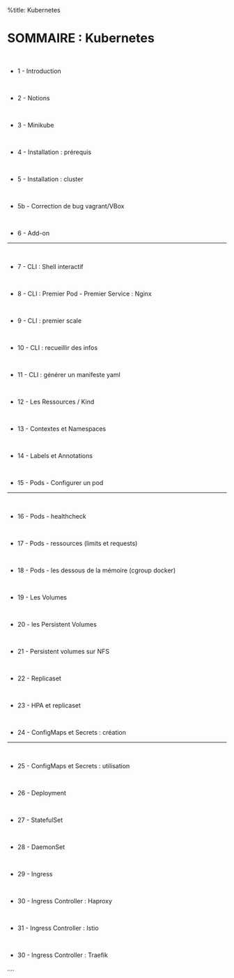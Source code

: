 %title: Kubernetes 

# SOMMAIRE : Kubernetes



<br>

* 1 - Introduction

<br>

* 2 - Notions

<br>

* 3 - Minikube

<br>

* 4 - Installation : prérequis

<br>

* 5 - Installation : cluster

<br>

* 5b - Correction de bug vagrant/VBox

<br>

* 6 - Add-on

--------------------------------------------------------------------

<br>

* 7 - CLI : Shell interactif

<br>

* 8 - CLI : Premier Pod - Premier Service : Nginx

<br>

* 9 - CLI : premier scale

<br>

* 10 - CLI : recueillir des infos

<br>

* 11 - CLI : générer un manifeste yaml

<br>

* 12 - Les Ressources / Kind

<br>

* 13 - Contextes et Namespaces

<br>

* 14 - Labels et Annotations

<br>

* 15 - Pods - Configurer un pod

--------------------------------------------------------------------

<br>

* 16 - Pods - healthcheck

<br>

* 17 - Pods - ressources (limits et requests)

<br>

* 18 - Pods - les dessous de la mémoire (cgroup docker)

<br>

* 19 - Les Volumes

<br>

* 20 - les Persistent Volumes

<br>

* 21 - Persistent volumes sur NFS

<br>

* 22 - Replicaset

<br>

* 23 - HPA et replicaset

<br>

* 24 - ConfigMaps et Secrets : création

--------------------------------------------------------------------

<br>

* 25 - ConfigMaps et Secrets : utilisation

<br>

* 26 - Deployment

<br>

* 27 - StatefulSet

<br>

* 28 - DaemonSet

<br>

* 29 - Ingress

<br>

* 30 - Ingress Controller : Haproxy

<br>

* 31 - Ingress Controller : Istio

<br>

* 30 - Ingress Controller : Traefik

....

